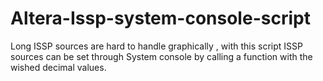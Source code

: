 # Altera-Issp-system-console-script
Long ISSP sources  are hard to handle graphically , with this script ISSP sources can be set through System console by calling a function with the wished decimal values.
